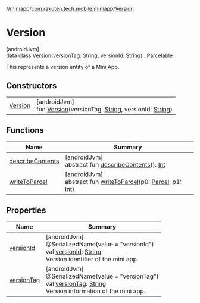 //[miniapp](../../../index.md)/[com.rakuten.tech.mobile.miniapp](../index.md)/[Version](index.md)

# Version

[androidJvm]\
data class [Version](index.md)(versionTag: [String](https://kotlinlang.org/api/latest/jvm/stdlib/kotlin/-string/index.html), versionId: [String](https://kotlinlang.org/api/latest/jvm/stdlib/kotlin/-string/index.html)) : [Parcelable](https://developer.android.com/reference/kotlin/android/os/Parcelable.html)

This represents a version entity of a Mini App.

## Constructors

| | |
|---|---|
| [Version](-version.md) | [androidJvm]<br>fun [Version](-version.md)(versionTag: [String](https://kotlinlang.org/api/latest/jvm/stdlib/kotlin/-string/index.html), versionId: [String](https://kotlinlang.org/api/latest/jvm/stdlib/kotlin/-string/index.html)) |

## Functions

| Name | Summary |
|---|---|
| [describeContents](../../com.rakuten.tech.mobile.miniapp.analytics/-mini-app-analytics-config/index.md#-1578325224%2FFunctions%2F1451286739) | [androidJvm]<br>abstract fun [describeContents](../../com.rakuten.tech.mobile.miniapp.analytics/-mini-app-analytics-config/index.md#-1578325224%2FFunctions%2F1451286739)(): [Int](https://kotlinlang.org/api/latest/jvm/stdlib/kotlin/-int/index.html) |
| [writeToParcel](../../com.rakuten.tech.mobile.miniapp.analytics/-mini-app-analytics-config/index.md#-1754457655%2FFunctions%2F1451286739) | [androidJvm]<br>abstract fun [writeToParcel](../../com.rakuten.tech.mobile.miniapp.analytics/-mini-app-analytics-config/index.md#-1754457655%2FFunctions%2F1451286739)(p0: [Parcel](https://developer.android.com/reference/kotlin/android/os/Parcel.html), p1: [Int](https://kotlinlang.org/api/latest/jvm/stdlib/kotlin/-int/index.html)) |

## Properties

| Name | Summary |
|---|---|
| [versionId](version-id.md) | [androidJvm]<br>@SerializedName(value = "versionId")<br>val [versionId](version-id.md): [String](https://kotlinlang.org/api/latest/jvm/stdlib/kotlin/-string/index.html)<br>Version identifier of the mini app. |
| [versionTag](version-tag.md) | [androidJvm]<br>@SerializedName(value = "versionTag")<br>val [versionTag](version-tag.md): [String](https://kotlinlang.org/api/latest/jvm/stdlib/kotlin/-string/index.html)<br>Version information of the mini app. |
